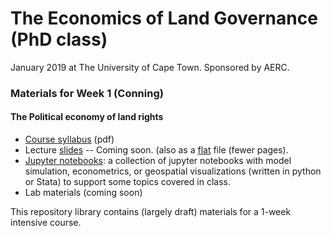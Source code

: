 # The Economics of Land Governance (PhD class)
January 2019 at The University of Cape Town. Sponsored by AERC. 

### Materials for Week 1 (Conning)
#### The Political economy of land rights

- [Course syllabus](https://drive.google.com/open?id=1gd2TJE47w93k3npwgA_MeQkR5Ner90FO) (pdf)
- Lecture [slides]()  -- Coming soon.
(also as a [flat](https://drive.google.com/open?id=1vx6xGAjHdSkZQzCDBoFmuqiZCQyMVtJu) file (fewer pages).
- [Jupyter notebooks](notebooks/): a collection of jupyter notebooks with model simulation, econometrics, or geospatial visualizations (written in python or Stata) to support some topics covered in class. 
- Lab materials (coming soon)

This repository library contains (largely draft) materials for a 1-week intensive course.  
